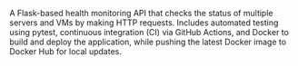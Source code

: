 A Flask-based health monitoring API that checks the status of multiple servers and VMs by making HTTP requests. 
Includes automated testing using pytest, continuous integration (CI) via GitHub Actions, and Docker to build and deploy the application, while pushing the latest Docker image to Docker Hub for local updates.
